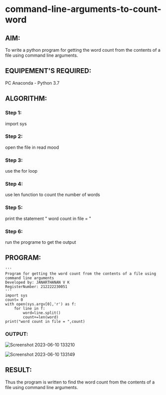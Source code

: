 # command-line-arguments-to-count-word
## AIM:
To write a python program for getting the word count from the contents of a file using command line arguments.
## EQUIPEMENT'S REQUIRED: 
PC
Anaconda - Python 3.7
## ALGORITHM: 
### Step 1:
import sys

### Step 2:
open the file in read mood

### Step 3:
use the for loop

### Step 4:
use len function to count the number of words

### Step 5:
print the statement " word count in file = "

### Step 6:
run the programe to get the output

## PROGRAM:
```
'''
Program for getting the word count from the contents of a file using command line arguments
Developed by: JANARTHANAN V K
RegisterNumber: 212222230051
'''
import sys
count= 0
with open(sys.argv[0],'r') as f:
    for line in f:
        word=line.split()
        count+=len(word)
print("word count in file = ",count)

```
### OUTPUT:
![Screenshot 2023-06-10 133210](https://github.com/Janarthanan2/command-line-arguments-to-count-word/assets/119393515/ed624ddd-e314-42b2-b58e-650f61d74cf2)

![Screenshot 2023-06-10 133149](https://github.com/Janarthanan2/command-line-arguments-to-count-word/assets/119393515/1ef0fbb6-081a-42dc-8c08-22578f255922)


## RESULT:
Thus the program is written to find the word count from the contents of a file using command line arguments.
